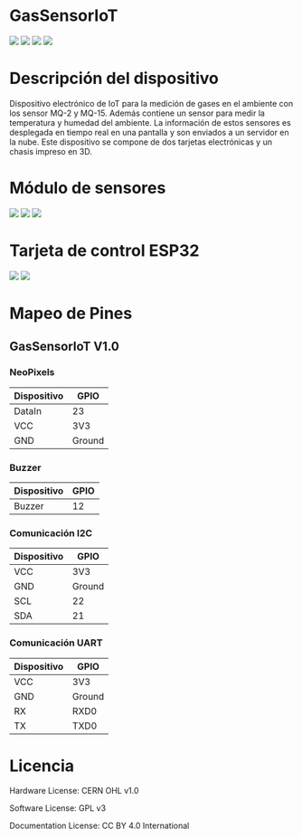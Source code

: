 # GasSensorIoT

![](/img/frontview.jpeg)
![](/img/backview.jpeg)
![](/img/inside.jpeg)
![](/img/inside2.jpeg)

# Descripción del dispositivo

Dispositivo electrónico de IoT para la medición de gases en el ambiente con los sensor MQ-2 y MQ-15. Además contiene un sensor para medir la temperatura y humedad del ambiente. La información de estos sensores es desplegada en tiempo real en una pantalla y son enviados a un servidor en la nube. Este dispositivo se compone de dos tarjetas electrónicas y un chasis impreso en 3D.

# Módulo de sensores

![](/img/pcbsensor3dfront.jpeg)
![](/img/pcbsensor3d.jpeg)
![](/img/pcbsensorlayout.jpeg)

# Tarjeta de control ESP32

![](/img/ESP32kit.JPG)
![](/img/esp32kit2d.JPG)

# Mapeo de Pines

## GasSensorIoT V1.0 

### NeoPixels
Dispositivo | GPIO 
--- | --- 
DataIn | 23
VCC | 3V3
GND | Ground

### Buzzer
Dispositivo | GPIO 
--- | --- 
Buzzer | 12

### Comunicación I2C
Dispositivo | GPIO 
--- | --- 
VCC | 3V3
GND | Ground
SCL | 22
SDA | 21

### Comunicación UART
Dispositivo | GPIO 
--- | --- 
VCC | 3V3
GND | Ground
RX | RXD0
TX | TXD0


# Licencia

Hardware License: CERN OHL v1.0

Software License: GPL v3

Documentation License: CC BY 4.0 International
